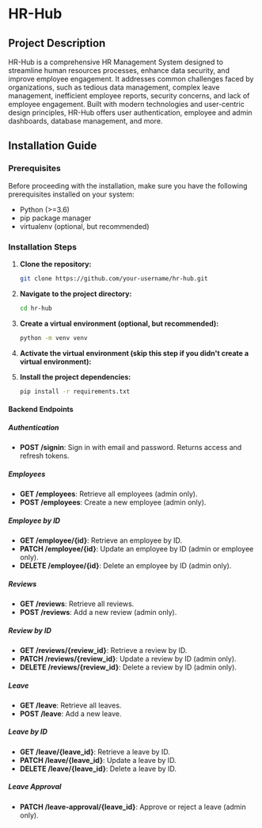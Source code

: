 # HR-Hub

## Project Description

HR-Hub is a comprehensive HR Management System designed to streamline human resources processes, enhance data security, and improve employee engagement. It addresses common challenges faced by organizations, such as tedious data management, complex leave management, inefficient employee reports, security concerns, and lack of employee engagement. Built with modern technologies and user-centric design principles, HR-Hub offers user authentication, employee and admin dashboards, database management, and more.

## Installation Guide

### Prerequisites

Before proceeding with the installation, make sure you have the following prerequisites installed on your system:

- Python (>=3.6)
- pip package manager
- virtualenv (optional, but recommended)

### Installation Steps

1. **Clone the repository:**

   ```bash
   git clone https://github.com/your-username/hr-hub.git
   ```

2. **Navigate to the project directory:**

   ```bash
   cd hr-hub
   ```

3. **Create a virtual environment (optional, but recommended):**

   ```bash
   python -m venv venv
   ```

4. **Activate the virtual environment (skip this step if you didn't create a virtual environment):**

5. **Install the project dependencies:**

   ```bash
   pip install -r requirements.txt


   ```

#### Backend Endpoints

##### Authentication
- **POST /signin**: Sign in with email and password. Returns access and refresh tokens.

##### Employees
- **GET /employees**: Retrieve all employees (admin only).
- **POST /employees**: Create a new employee (admin only).

##### Employee by ID
- **GET /employee/{id}**: Retrieve an employee by ID.
- **PATCH /employee/{id}**: Update an employee by ID (admin or employee only).
- **DELETE /employee/{id}**: Delete an employee by ID (admin only).

##### Reviews
- **GET /reviews**: Retrieve all reviews.
- **POST /reviews**: Add a new review (admin only).

##### Review by ID
- **GET /reviews/{review_id}**: Retrieve a review by ID.
- **PATCH /reviews/{review_id}**: Update a review by ID (admin only).
- **DELETE /reviews/{review_id}**: Delete a review by ID (admin only).

##### Leave
- **GET /leave**: Retrieve all leaves.
- **POST /leave**: Add a new leave.

##### Leave by ID
- **GET /leave/{leave_id}**: Retrieve a leave by ID.
- **PATCH /leave/{leave_id}**: Update a leave by ID.
- **DELETE /leave/{leave_id}**: Delete a leave by ID.

##### Leave Approval
- **PATCH /leave-approval/{leave_id}**: Approve or reject a leave (admin only).
